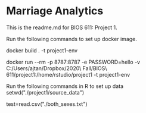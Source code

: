 Marriage Analytics
=================

This is the readme.md for BIOS 611: Project 1.

Run the following commands to set up docker image.

docker build . -t project1-env

docker run --rm -p 8787:8787 -e PASSWORD=hello -v C:/Users/ajtan/Dropbox/2020\ Fall/BIOS\ 611/project1:/home/rstudio/project1 -t project1-env

Run the following commands in R to set up data
setwd("./project1/source_data")

test=read.csv("./both_sexes.txt")